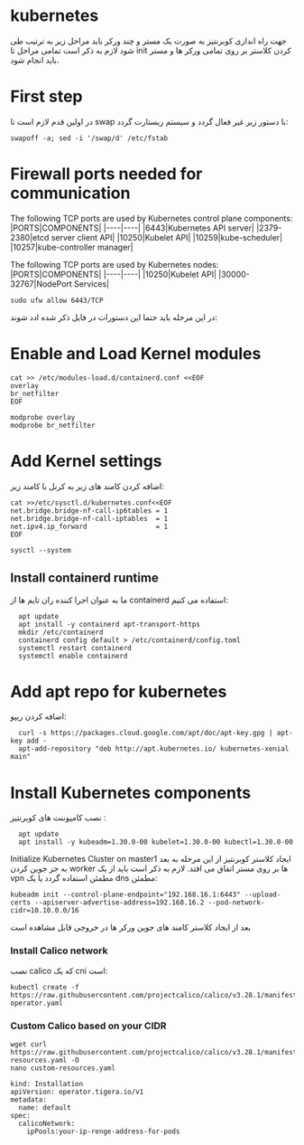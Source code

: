 # kubernetes
جهت راه اندازی کوبرنتیز به صورت یک مستر و چند ورکر  باید مراحل زیر به ترتیب طی شود لازم به ذکر است تمامی مراحل تا init کردن کلاستر بر روی تمامی ورکر ها و مستر باید انجام شود.
# First step
در اولین قدم  لازم  است تا swap  با دستور زیر غیر فعال گردد و سیستم ریستارت گردد:
```
swapoff -a; sed -i '/swap/d' /etc/fstab
```
# Firewall ports needed for communication

The following TCP ports are used by Kubernetes control plane components:
|PORTS|COMPONENTS|
|----|----|
|6443|Kubernetes API server|
|2379-2380|etcd server client API|
|10250|Kubelet API|
|10259|kube-scheduler|
|10257|kube-controller manager|

The following TCP ports are used by Kubernetes nodes:
|PORTS|COMPONENTS|
|----|----|
|10250|Kubelet API|
|30000-32767|NodePort Services|
```
sudo ufw allow 6443/TCP
```
در این مرحله باید حتما این دستورات در فایل ذکر شده ادد شوند:
# Enable and Load Kernel modules
```
cat >> /etc/modules-load.d/containerd.conf <<EOF
overlay
br_netfilter
EOF

modprobe overlay
modprobe br_netfilter
```
# Add Kernel settings
اضافه کردن کامند های زیر به کرنل با کامند زیر:
```
cat >>/etc/sysctl.d/kubernetes.conf<<EOF
net.bridge.bridge-nf-call-ip6tables = 1
net.bridge.bridge-nf-call-iptables  = 1
net.ipv4.ip_forward                 = 1
EOF

sysctl --system
```
## Install containerd runtime
ما به عنوان اجرا کننده ران تایم ها  از containerd استفاده می کنیم:
```
  apt update
  apt install -y containerd apt-transport-https
  mkdir /etc/containerd
  containerd config default > /etc/containerd/config.toml
  systemctl restart containerd
  systemctl enable containerd
```
# Add apt repo for kubernetes
اضافه کردن ریپو:  
```
  curl -s https://packages.cloud.google.com/apt/doc/apt-key.gpg | apt-key add -
  apt-add-repository "deb http://apt.kubernetes.io/ kubernetes-xenial main"
```
# Install Kubernetes components
نصب کامپوننت های کوبرنتیز :
```
  apt update
  apt install -y kubeadm=1.30.0-00 kubelet=1.30.0-00 kubectl=1.30.0-00
```
Initialize Kubernetes Cluster on master1
ایجاد کلاستر کوبرنتیز  از این مرحله به بعد به جز جوین کردن worker ها بر  روی مستر اتفاق می افتد.
لازم به ذکر است  باید از یک vpn  مطمئن استفاده گردد یا یک dns مطمئن:
```
kubeadm init --control-plane-endpoint="192.168.16.1:6443" --upload-certs --apiserver-advertise-address=192.168.16.2 --pod-network-cidr=10.10.0.0/16
```
بعد از ایجاد کلاستر کامند های جوین ورکر ها در خروجی قابل مشاهده است 
### Install Calico network
نصب calico  که  یک  cni است:
```
kubectl create -f https://raw.githubusercontent.com/projectcalico/calico/v3.28.1/manifests/tigera-operator.yaml
```
### Custom Calico based on your CIDR
```
wget curl https://raw.githubusercontent.com/projectcalico/calico/v3.28.1/manifests/custom-resources.yaml -O
nano custom-resources.yaml
```

```
kind: Installation
apiVersion: operator.tigera.io/v1
metadata:
  name: default
spec:
  calicoNetwork:
    ipPools:your-ip-renge-address-for-pods
```
